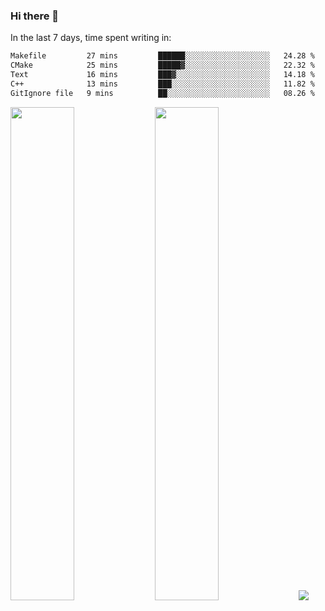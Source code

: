 ### Hi there 👋

In the last 7 days, time spent writing in:

<!--START_SECTION:waka-->

```txt
Makefile         27 mins         ██████░░░░░░░░░░░░░░░░░░░   24.28 %
CMake            25 mins         █████▓░░░░░░░░░░░░░░░░░░░   22.32 %
Text             16 mins         ███▓░░░░░░░░░░░░░░░░░░░░░   14.18 %
C++              13 mins         ███░░░░░░░░░░░░░░░░░░░░░░   11.82 %
GitIgnore file   9 mins          ██░░░░░░░░░░░░░░░░░░░░░░░   08.26 %
```

<!--END_SECTION:waka-->

<img src="https://wakatime.com/share/@jimtje/5d0c92de-08f8-4a72-8f2f-6a9693d1e318.svg" width=45% height=45%> <img src="https://wakatime.com/share/@jimtje/501498ae-bda5-4da7-a89d-b40bcdd5556d.svg" width=45% height=45%>
![](https://hit.yhype.me/github/profile?user_id=43537315)
